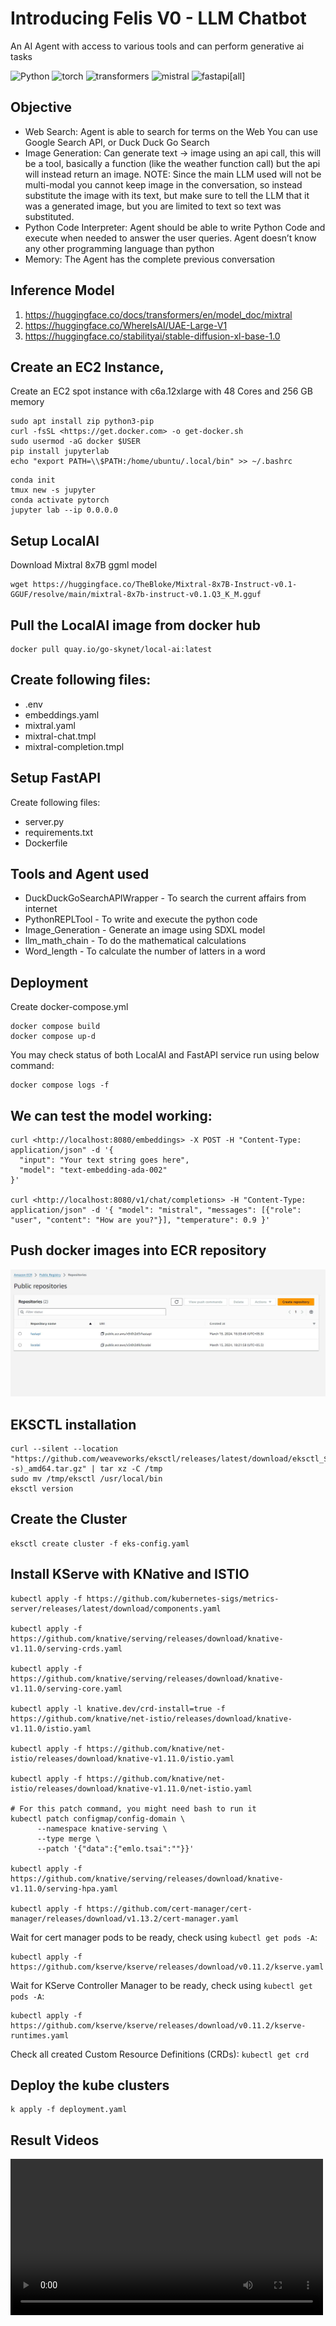 # Introducing Felis V0 - LLM Chatbot

An AI Agent with access to various tools and can perform generative ai tasks

![Python](https://img.shields.io/badge/python-3.9-blue)
![torch](https://img.shields.io/badge/torch-1.12.0-orange)
![transformers](https://img.shields.io/badge/transformers-4.30.2-orange)
![mistral](https://img.shields.io/badge/mistral-8x.7B.0-orange)
![fastapi[all]](https://img.shields.io/badge/fastapi[all]-0.98.0-green)


## Objective 

- Web Search: Agent is able to search for terms on the Web
    You can use Google Search API, or Duck Duck Go Search
- Image Generation: Can generate text → image using an api call, this will be a tool, basically a function (like the weather function call) but the api will    instead return an image.
    NOTE: Since the main LLM used will not be multi-modal you cannot keep image in the conversation, so instead substitute the image with its text, but make sure to tell the LLM that it was a generated image, but you are limited to text so text was substituted.
- Python Code Interpreter: Agent should be able to write Python Code and execute when needed to answer the user queries. Agent doesn’t know any other programming language than python
- Memory: The Agent has the complete previous conversation

## Inference Model 
1. https://huggingface.co/docs/transformers/en/model_doc/mixtral
2. https://huggingface.co/WhereIsAI/UAE-Large-V1
3. https://huggingface.co/stabilityai/stable-diffusion-xl-base-1.0

## Create an EC2 Instance, 

Create an EC2 spot instance with c6a.12xlarge with 48 Cores and 256 GB memory

```
sudo apt install zip python3-pip
curl -fsSL <https://get.docker.com> -o get-docker.sh
sudo usermod -aG docker $USER
pip install jupyterlab
echo "export PATH=\\$PATH:/home/ubuntu/.local/bin" >> ~/.bashrc
```

```
conda init
tmux new -s jupyter
conda activate pytorch
jupyter lab --ip 0.0.0.0
```

## Setup LocalAI
Download Mixtral 8x7B ggml model
```
wget https://huggingface.co/TheBloke/Mixtral-8x7B-Instruct-v0.1-GGUF/resolve/main/mixtral-8x7b-instruct-v0.1.Q3_K_M.gguf
```
## Pull the LocalAI image from docker hub
```
docker pull quay.io/go-skynet/local-ai:latest
```
## Create following files:
- .env
- embeddings.yaml
- mixtral.yaml
- mixtral-chat.tmpl
- mixtral-completion.tmpl


## Setup FastAPI
Create following files:
- server.py
- requirements.txt
- Dockerfile

## Tools and Agent used
- DuckDuckGoSearchAPIWrapper - To search the current affairs from internet
- PythonREPLTool -  To write and execute the python code
- Image_Generation - Generate an image using SDXL model 
- llm_math_chain - To do the mathematical calculations
- Word_length -  To calculate the number of latters in a word

## Deployment

Create docker-compose.yml

```
docker compose build
docker compose up-d
```

You may check status of both LocalAI and FastAPI service run using below command:
```
docker compose logs -f
```

## We can test the model working:
```
curl <http://localhost:8080/embeddings> -X POST -H "Content-Type: application/json" -d '{
  "input": "Your text string goes here",
  "model": "text-embedding-ada-002"
}'

curl <http://localhost:8080/v1/chat/completions> -H "Content-Type: application/json" -d '{ "model": "mistral", "messages": [{"role": "user", "content": "How are you?"}], "temperature": 0.9 }'
```

## Push docker images into ECR repository
![Screenshot](Images/ECR1.JPG)

## EKSCTL installation
```
curl --silent --location "https://github.com/weaveworks/eksctl/releases/latest/download/eksctl_$(uname -s)_amd64.tar.gz" | tar xz -C /tmp
sudo mv /tmp/eksctl /usr/local/bin
eksctl version
```

## Create the Cluster
```
eksctl create cluster -f eks-config.yaml
```

## Install KServe with KNative and ISTIO
```
kubectl apply -f https://github.com/kubernetes-sigs/metrics-server/releases/latest/download/components.yaml

kubectl apply -f https://github.com/knative/serving/releases/download/knative-v1.11.0/serving-crds.yaml

kubectl apply -f https://github.com/knative/serving/releases/download/knative-v1.11.0/serving-core.yaml

kubectl apply -l knative.dev/crd-install=true -f https://github.com/knative/net-istio/releases/download/knative-v1.11.0/istio.yaml

kubectl apply -f https://github.com/knative/net-istio/releases/download/knative-v1.11.0/istio.yaml

kubectl apply -f https://github.com/knative/net-istio/releases/download/knative-v1.11.0/net-istio.yaml

# For this patch command, you might need bash to run it
kubectl patch configmap/config-domain \
      --namespace knative-serving \
      --type merge \
      --patch '{"data":{"emlo.tsai":""}}'

kubectl apply -f https://github.com/knative/serving/releases/download/knative-v1.11.0/serving-hpa.yaml

kubectl apply -f https://github.com/cert-manager/cert-manager/releases/download/v1.13.2/cert-manager.yaml
```

Wait for cert manager pods to be ready, check using `kubectl get pods -A`:
```
kubectl apply -f https://github.com/kserve/kserve/releases/download/v0.11.2/kserve.yaml
```

Wait for KServe Controller Manager to be ready, check using `kubectl get pods -A`:
```
kubectl apply -f https://github.com/kserve/kserve/releases/download/v0.11.2/kserve-runtimes.yaml
```

Check all created Custom Resource Definitions (CRDs): `kubectl get crd`


## Deploy the kube clusters
```
k apply -f deployment.yaml
```

## Result Videos

<!-- ![Alt Text](https://media.giphy.com/media/vFKqnCdLPNOKc/giphy.gif)

![Alt Text](https://media.giphy.com/media/vFKqnCdLPNOKc/giphy.gif) -->

<video src='Images/Query1_Search.mp4' width=500/>
<video src='Images/Query2_Image_generate.mp4' width=500/>

## Group Members
- Anurag Mittal
- Aman Jaipuria
